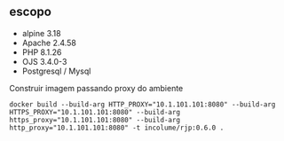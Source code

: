 ## escopo

- alpine 3.18
- Apache 2.4.58
- PHP 8.1.26
- OJS 3.4.0-3
- Postgresql / Mysql


Construir imagem passando proxy do ambiente
```shell
docker build --build-arg HTTP_PROXY="10.1.101.101:8080" --build-arg HTTPS_PROXY="10.1.101.101:8080" --build-arg https_proxy="10.1.101.101:8080" --build-arg http_proxy="10.1.101.101:8080" -t incolume/rjp:0.6.0 .
```
